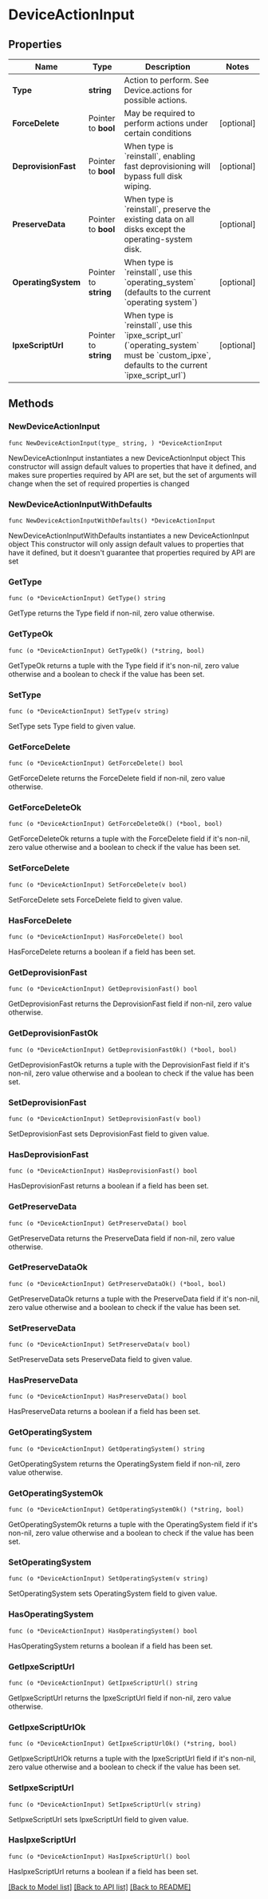 # DeviceActionInput

## Properties

Name | Type | Description | Notes
------------ | ------------- | ------------- | -------------
**Type** | **string** | Action to perform. See Device.actions for possible actions. | 
**ForceDelete** | Pointer to **bool** | May be required to perform actions under certain conditions | [optional] 
**DeprovisionFast** | Pointer to **bool** | When type is &#x60;reinstall&#x60;, enabling fast deprovisioning will bypass full disk wiping. | [optional] 
**PreserveData** | Pointer to **bool** | When type is &#x60;reinstall&#x60;, preserve the existing data on all disks except the operating-system disk. | [optional] 
**OperatingSystem** | Pointer to **string** | When type is &#x60;reinstall&#x60;, use this &#x60;operating_system&#x60; (defaults to the current &#x60;operating system&#x60;) | [optional] 
**IpxeScriptUrl** | Pointer to **string** | When type is &#x60;reinstall&#x60;, use this &#x60;ipxe_script_url&#x60; (&#x60;operating_system&#x60; must be &#x60;custom_ipxe&#x60;, defaults to the current &#x60;ipxe_script_url&#x60;) | [optional] 

## Methods

### NewDeviceActionInput

`func NewDeviceActionInput(type_ string, ) *DeviceActionInput`

NewDeviceActionInput instantiates a new DeviceActionInput object
This constructor will assign default values to properties that have it defined,
and makes sure properties required by API are set, but the set of arguments
will change when the set of required properties is changed

### NewDeviceActionInputWithDefaults

`func NewDeviceActionInputWithDefaults() *DeviceActionInput`

NewDeviceActionInputWithDefaults instantiates a new DeviceActionInput object
This constructor will only assign default values to properties that have it defined,
but it doesn't guarantee that properties required by API are set

### GetType

`func (o *DeviceActionInput) GetType() string`

GetType returns the Type field if non-nil, zero value otherwise.

### GetTypeOk

`func (o *DeviceActionInput) GetTypeOk() (*string, bool)`

GetTypeOk returns a tuple with the Type field if it's non-nil, zero value otherwise
and a boolean to check if the value has been set.

### SetType

`func (o *DeviceActionInput) SetType(v string)`

SetType sets Type field to given value.


### GetForceDelete

`func (o *DeviceActionInput) GetForceDelete() bool`

GetForceDelete returns the ForceDelete field if non-nil, zero value otherwise.

### GetForceDeleteOk

`func (o *DeviceActionInput) GetForceDeleteOk() (*bool, bool)`

GetForceDeleteOk returns a tuple with the ForceDelete field if it's non-nil, zero value otherwise
and a boolean to check if the value has been set.

### SetForceDelete

`func (o *DeviceActionInput) SetForceDelete(v bool)`

SetForceDelete sets ForceDelete field to given value.

### HasForceDelete

`func (o *DeviceActionInput) HasForceDelete() bool`

HasForceDelete returns a boolean if a field has been set.

### GetDeprovisionFast

`func (o *DeviceActionInput) GetDeprovisionFast() bool`

GetDeprovisionFast returns the DeprovisionFast field if non-nil, zero value otherwise.

### GetDeprovisionFastOk

`func (o *DeviceActionInput) GetDeprovisionFastOk() (*bool, bool)`

GetDeprovisionFastOk returns a tuple with the DeprovisionFast field if it's non-nil, zero value otherwise
and a boolean to check if the value has been set.

### SetDeprovisionFast

`func (o *DeviceActionInput) SetDeprovisionFast(v bool)`

SetDeprovisionFast sets DeprovisionFast field to given value.

### HasDeprovisionFast

`func (o *DeviceActionInput) HasDeprovisionFast() bool`

HasDeprovisionFast returns a boolean if a field has been set.

### GetPreserveData

`func (o *DeviceActionInput) GetPreserveData() bool`

GetPreserveData returns the PreserveData field if non-nil, zero value otherwise.

### GetPreserveDataOk

`func (o *DeviceActionInput) GetPreserveDataOk() (*bool, bool)`

GetPreserveDataOk returns a tuple with the PreserveData field if it's non-nil, zero value otherwise
and a boolean to check if the value has been set.

### SetPreserveData

`func (o *DeviceActionInput) SetPreserveData(v bool)`

SetPreserveData sets PreserveData field to given value.

### HasPreserveData

`func (o *DeviceActionInput) HasPreserveData() bool`

HasPreserveData returns a boolean if a field has been set.

### GetOperatingSystem

`func (o *DeviceActionInput) GetOperatingSystem() string`

GetOperatingSystem returns the OperatingSystem field if non-nil, zero value otherwise.

### GetOperatingSystemOk

`func (o *DeviceActionInput) GetOperatingSystemOk() (*string, bool)`

GetOperatingSystemOk returns a tuple with the OperatingSystem field if it's non-nil, zero value otherwise
and a boolean to check if the value has been set.

### SetOperatingSystem

`func (o *DeviceActionInput) SetOperatingSystem(v string)`

SetOperatingSystem sets OperatingSystem field to given value.

### HasOperatingSystem

`func (o *DeviceActionInput) HasOperatingSystem() bool`

HasOperatingSystem returns a boolean if a field has been set.

### GetIpxeScriptUrl

`func (o *DeviceActionInput) GetIpxeScriptUrl() string`

GetIpxeScriptUrl returns the IpxeScriptUrl field if non-nil, zero value otherwise.

### GetIpxeScriptUrlOk

`func (o *DeviceActionInput) GetIpxeScriptUrlOk() (*string, bool)`

GetIpxeScriptUrlOk returns a tuple with the IpxeScriptUrl field if it's non-nil, zero value otherwise
and a boolean to check if the value has been set.

### SetIpxeScriptUrl

`func (o *DeviceActionInput) SetIpxeScriptUrl(v string)`

SetIpxeScriptUrl sets IpxeScriptUrl field to given value.

### HasIpxeScriptUrl

`func (o *DeviceActionInput) HasIpxeScriptUrl() bool`

HasIpxeScriptUrl returns a boolean if a field has been set.


[[Back to Model list]](../README.md#documentation-for-models) [[Back to API list]](../README.md#documentation-for-api-endpoints) [[Back to README]](../README.md)



